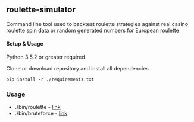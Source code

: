 roulette-simulator
-----------------

Command line tool used to backtest roulette strategies against
real casino roulette spin data or random generated numbers for European roulette

#### Setup & Usage

Python 3.5.2 or greater required

Clone or download repository and install all dependencies
```
pip install -r ./requirements.txt 
```

### Usage

- ./bin/roulette - [link](./docs/roulette.md)
- ./bin/bruteforce - [link](./docs/bruteforce.md)

